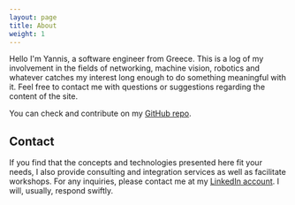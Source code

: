 ```yaml
---
layout: page
title: About
weight: 1
---
```


<p class="message">
  Hello I'm Yannis, a software engineer from Greece. This is a log of my involvement in the fields of networking, machine vision, robotics and whatever catches my interest long enough to do something meaningful with it. Feel free to contact me with questions or suggestions regarding the content of the site.
</p>


You can check and contribute on my [GitHub repo](https://github.com/wizgrav).

## Contact

If you find that the concepts and technologies presented here fit your needs, I also provide consulting and integration services as well as facilitate workshops. For any inquiries, please contact me at my [LinkedIn account](https://www.linkedin.com/in/wizgrav). I will, usually, respond swiftly.
